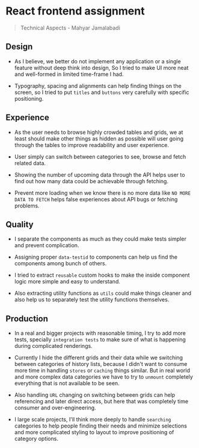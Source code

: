 # React frontend assignment 

> Technical Aspects - Mahyar Jamalabadi 

## Design

- As I believe, we better do not implement any application or a single feature without deep think into design, So I tried to make UI more neat and well-formed in limited time-frame I had.

- Typography, spacing and alignments can help finding things on the screen, so I tried to put `titles` and `buttons` very carefully with specific positioning.

## Experience

- As the user needs to browse highly crowded tables and grids, we at least should make other things as hidden as possible will user going through the tables to improve readability and user experience.

- User simply can switch between categories to see, browse and fetch related data.

- Showing the number of upcoming data through the API helps user to find out how many data could be achievable through fetching.

- Prevent more loading when we know there is no more data like `NO MORE DATA TO FETCH` helps false experiences about API bugs or fetching problems.

## Quality

- I separate the components as much as they could make tests simpler and prevent complication. 

- Assigning proper `data-testid` to components can help us find the components among bunch of others. 

- I tried to extract `reusable` custom hooks to make the inside component logic more simple and easy to understand.

- Also extracting utility functions as `utils` could make things cleaner and also help us to separately test the utility functions themselves.

## Production

- In a real and bigger projects with reasonable timing, I try to add more tests, specially `integration tests` to make sure of what is happening during complicated renderings.

- Currently I hide the different grids and their data while we switching between categories of history lists, because I didn't want to consume more time in handling `stores` or `caching` things similar. But in real world and more complex data categories we have to try to `unmount` completely everything that is not available to be seen.

- Also handling `URL` changing on switching between grids can help referencing and later direct access, but here that was completely time consumer and over-engineering.

- I large scale projects, I'll think more deeply to handle `searching` categories to help people finding their needs and minimize selections and more complicated styling to layout to improve positioning of category options.
